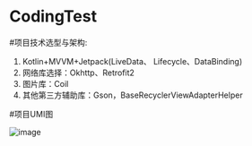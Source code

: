 # CodingTest
#项目技术选型与架构:
1. Kotlin+MVVM+Jetpack(LiveData、 Lifecycle、DataBinding)
2. 网络库选择：Okhttp、Retrofit2
3. 图片库：Coil
6. 其他第三方辅助库：Gson，BaseRecyclerViewAdapterHelper       

#项目UMI图    

![image](https://user-images.githubusercontent.com/17826038/116848991-6518ff00-ac20-11eb-8583-30ab31126a84.png)
